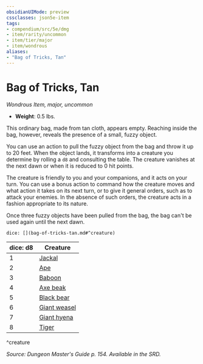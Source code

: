 ```yaml
---
obsidianUIMode: preview
cssclasses: json5e-item
tags:
- compendium/src/5e/dmg
- item/rarity/uncommon
- item/tier/major
- item/wondrous
aliases: 
- "Bag of Tricks, Tan"
---
```

# Bag of Tricks, Tan
*Wondrous Item, major, uncommon*  

- **Weight**: 0.5 lbs.

This ordinary bag, made from tan cloth, appears empty. Reaching inside the bag, however, reveals the presence of a small, fuzzy object.

You can use an action to pull the fuzzy object from the bag and throw it up to 20 feet. When the object lands, it transforms into a creature you determine by rolling a `d8` and consulting the table. The creature vanishes at the next dawn or when it is reduced to 0 hit points.

The creature is friendly to you and your companions, and it acts on your turn. You can use a bonus action to command how the creature moves and what action it takes on its next turn, or to give it general orders, such as to attack your enemies. In the absence of such orders, the creature acts in a fashion appropriate to its nature.

Once three fuzzy objects have been pulled from the bag, the bag can't be used again until the next dawn.

`dice: [](bag-of-tricks-tan.md#^creature)`

| dice: d8 | Creature |
|----------|----------|
| 1 | [Jackal](jackal.md) |
| 2 | [Ape](ape.md) |
| 3 | [Baboon](baboon.md) |
| 4 | [Axe beak](axe-beak.md) |
| 5 | [Black bear](black-bear.md) |
| 6 | [Giant weasel](giant-weasel.md) |
| 7 | [Giant hyena](giant-hyena.md) |
| 8 | [Tiger](tiger.md) |
^creature

*Source: Dungeon Master's Guide p. 154. Available in the SRD.*
